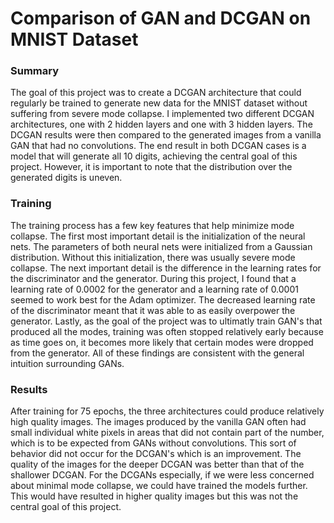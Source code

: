 # Comparison of GAN and DCGAN on MNIST Dataset

### Summary
The goal of this project was to create a DCGAN architecture that could regularly be trained to generate new data for the MNIST dataset without suffering from severe mode collapse. I implemented two different DCGAN architectures, one with 2 hidden layers and one with 3 hidden layers. The DCGAN results were then compared to the generated images from a vanilla GAN that had no convolutions. The end result in both DCGAN cases is a model that will generate all 10 digits, achieving the central goal of this project. However, it is important to note that the distribution over the generated digits is uneven.

### Training
The training process has a few key features that help minimize mode collapse. The first most important detail is the initialization of the neural nets. The parameters of both neural nets were initialized from a Gaussian distribution. Without this initialization, there was usually severe mode collapse. The next important detail is the difference in the learning rates for the discriminator and the generator. During this project, I found that a learning rate of 0.0002 for the generator and a learning rate of 0.0001 seemed to work best for the Adam optimizer. The decreased learning rate of the discriminator meant that it was able to as easily overpower the generator. Lastly, as the goal of the project was to ultimatly train GAN's that produced all the modes, training was often stopped relatively early because as time goes on, it becomes more likely that certain modes were dropped from the generator. All of these findings are consistent with the general intuition surrounding GANs.

### Results
After training for 75 epochs, the three architectures could produce relatively high quality images. The images produced by the vanilla GAN often had small individual white pixels in areas that did not contain part of the number, which is to be expected from GANs without convolutions. This sort of behavior did not occur for the DCGAN's which is an improvement. The quality of the images for the deeper DCGAN was better than that of the shallower DCGAN. For the DCGANs especially, if we were less concerned about minimal mode collapse, we could have trained the models further. This would have resulted in higher quality images but this was not the central goal of this project.